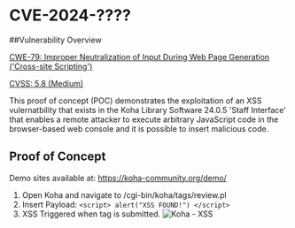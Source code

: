 # CVE-2024-????

##Vulnerability Overview 

[CWE-79: Improper Neutralization of Input During Web Page Generation ('Cross-site Scripting')](https://cwe.mitre.org/data/definitions/79.html)

[CVSS: 5.8 (Medium)](https://nvd.nist.gov/vuln-metrics/cvss/v3-calculator?vector=AV:N/AC:L/PR:L/UI:N/S:U/C:L/I:L/A:N&version=3.1)

This proof of concept (POC) demonstrates the exploitation of an XSS vulernatbility that exists in the Koha Library Software 24.0.5 'Staff Interface' that enables a remote attacker to execute arbitrary JavaScript code in the browser-based web console and it is possible to insert malicious code. 

## Proof of Concept 

Demo sites available at: https://koha-community.org/demo/ 

1. Open Koha and navigate to /cgi-bin/koha/tags/review.pl
2. Insert Payload:
     ``` <script> alert("XSS FOUND!") </script> ```
3. XSS Triggered when tag is submitted.
   ![Koha - XSS](https://github.com/user-attachments/assets/24908825-c293-472f-8b46-47a68a783ba7)
